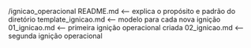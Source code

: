 /ignicao_operacional
    README.md               <-- explica o propósito e padrão do diretório
    template_ignicao.md     <-- modelo para cada nova ignição
    01_ignicao.md           <-- primeira ignição operacional criada
    02_ignicao.md           <-- segunda ignição operacional

